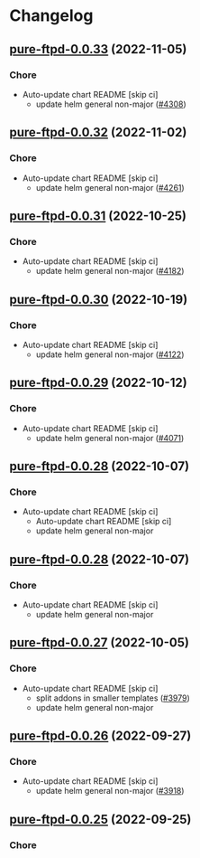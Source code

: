 # Changelog



## [pure-ftpd-0.0.33](https://github.com/truecharts/charts/compare/pure-ftpd-0.0.32...pure-ftpd-0.0.33) (2022-11-05)

### Chore

- Auto-update chart README [skip ci]
  - update helm general non-major ([#4308](https://github.com/truecharts/charts/issues/4308))




## [pure-ftpd-0.0.32](https://github.com/truecharts/charts/compare/pure-ftpd-0.0.31...pure-ftpd-0.0.32) (2022-11-02)

### Chore

- Auto-update chart README [skip ci]
  - update helm general non-major ([#4261](https://github.com/truecharts/charts/issues/4261))




## [pure-ftpd-0.0.31](https://github.com/truecharts/charts/compare/pure-ftpd-0.0.30...pure-ftpd-0.0.31) (2022-10-25)

### Chore

- Auto-update chart README [skip ci]
  - update helm general non-major ([#4182](https://github.com/truecharts/charts/issues/4182))




## [pure-ftpd-0.0.30](https://github.com/truecharts/charts/compare/pure-ftpd-0.0.29...pure-ftpd-0.0.30) (2022-10-19)

### Chore

- Auto-update chart README [skip ci]
  - update helm general non-major ([#4122](https://github.com/truecharts/charts/issues/4122))




## [pure-ftpd-0.0.29](https://github.com/truecharts/charts/compare/pure-ftpd-0.0.28...pure-ftpd-0.0.29) (2022-10-12)

### Chore

- Auto-update chart README [skip ci]
  - update helm general non-major ([#4071](https://github.com/truecharts/charts/issues/4071))




## [pure-ftpd-0.0.28](https://github.com/truecharts/charts/compare/pure-ftpd-0.0.27...pure-ftpd-0.0.28) (2022-10-07)

### Chore

- Auto-update chart README [skip ci]
  - Auto-update chart README [skip ci]
  - update helm general non-major




## [pure-ftpd-0.0.28](https://github.com/truecharts/charts/compare/pure-ftpd-0.0.27...pure-ftpd-0.0.28) (2022-10-07)

### Chore

- Auto-update chart README [skip ci]
  - update helm general non-major




## [pure-ftpd-0.0.27](https://github.com/truecharts/charts/compare/pure-ftpd-0.0.26...pure-ftpd-0.0.27) (2022-10-05)

### Chore

- Auto-update chart README [skip ci]
  - split addons in smaller templates ([#3979](https://github.com/truecharts/charts/issues/3979))
  - update helm general non-major




## [pure-ftpd-0.0.26](https://github.com/truecharts/charts/compare/pure-ftpd-0.0.25...pure-ftpd-0.0.26) (2022-09-27)

### Chore

- Auto-update chart README [skip ci]
  - update helm general non-major ([#3918](https://github.com/truecharts/charts/issues/3918))




## [pure-ftpd-0.0.25](https://github.com/truecharts/charts/compare/pure-ftpd-0.0.24...pure-ftpd-0.0.25) (2022-09-25)

### Chore
